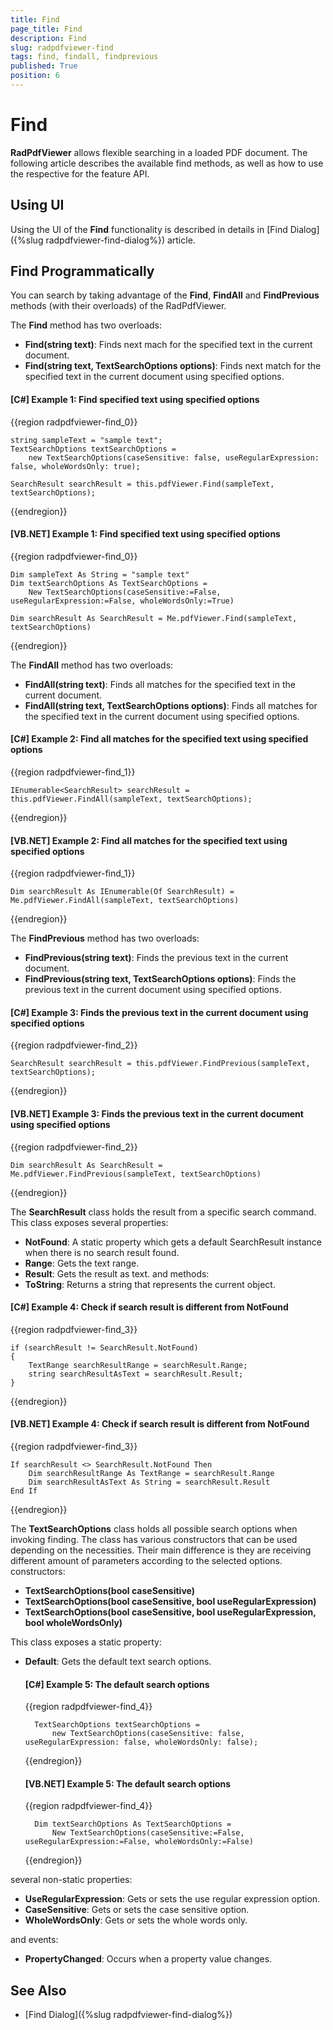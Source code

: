 ```yaml
---
title: Find
page_title: Find
description: Find
slug: radpdfviewer-find
tags: find, findall, findprevious
published: True
position: 6
---
```


# Find

__RadPdfViewer__ allows flexible searching in a loaded PDF document. The following article describes the available find methods, as well as how to use the respective for the feature API.

## Using UI

Using the UI of the **Find** functionality is described in details in [Find Dialog]({%slug radpdfviewer-find-dialog%}) article.

## Find Programmatically

You can search by taking advantage of the **Find**, **FindAll** and **FindPrevious** methods (with their overloads) of the RadPdfViewer.

The **Find** method has two overloads:
* **Find(string text)**: Finds next mach for the specified text in the current document.
* **Find(string text, TextSearchOptions options)**: Finds next match for the specified text in the current document using specified options.

#### __[C#] Example 1: Find specified text using specified options__

{{region radpdfviewer-find_0}}

    string sampleText = "sample text";
    TextSearchOptions textSearchOptions = 
        new TextSearchOptions(caseSensitive: false, useRegularExpression: false, wholeWordsOnly: true);

    SearchResult searchResult = this.pdfViewer.Find(sampleText, textSearchOptions);
{{endregion}}

#### __[VB.NET] Example 1: Find specified text using specified options__

{{region radpdfviewer-find_0}}

    Dim sampleText As String = "sample text"
    Dim textSearchOptions As TextSearchOptions = 
        New TextSearchOptions(caseSensitive:=False, useRegularExpression:=False, wholeWordsOnly:=True)
        
    Dim searchResult As SearchResult = Me.pdfViewer.Find(sampleText, textSearchOptions)
{{endregion}}

The **FindAll** method has two overloads:
* **FindAll(string text)**: Finds all matches for the specified text in the current document.
* **FindAll(string text, TextSearchOptions options)**: Finds all matches for the specified text in the current document using specified options.

#### __[C#] Example 2: Find all matches for the specified text using specified options__

{{region radpdfviewer-find_1}}

    IEnumerable<SearchResult> searchResult = this.pdfViewer.FindAll(sampleText, textSearchOptions);
{{endregion}}

#### __[VB.NET] Example 2: Find all matches for the specified text using specified options__

{{region radpdfviewer-find_1}}

    Dim searchResult As IEnumerable(Of SearchResult) = Me.pdfViewer.FindAll(sampleText, textSearchOptions)
{{endregion}}

The **FindPrevious** method has two overloads:
* **FindPrevious(string text)**: Finds the previous text in the current document.
* **FindPrevious(string text, TextSearchOptions options)**: Finds the previous text in the current document using specified options.

#### __[C#] Example 3: Finds the previous text in the current document using specified options__

{{region radpdfviewer-find_2}}

    SearchResult searchResult = this.pdfViewer.FindPrevious(sampleText, textSearchOptions);
{{endregion}}

#### __[VB.NET] Example 3: Finds the previous text in the current document using specified options__

{{region radpdfviewer-find_2}}

    Dim searchResult As SearchResult = Me.pdfViewer.FindPrevious(sampleText, textSearchOptions)
{{endregion}}

The **SearchResult** class holds the result from a specific search command. This class exposes several properties:
* **NotFound**: A static property which gets a default SearchResult instance when there is no search result found.
* **Range**: Gets the text range.
* **Result**: Gets the result as text.
and methods:
* **ToString**: Returns a string that represents the current object.

#### __[C#] Example 4: Check if search result is different from NotFound__

{{region radpdfviewer-find_3}}

    if (searchResult != SearchResult.NotFound)
    {
        TextRange searchResultRange = searchResult.Range;
        string searchResultAsText = searchResult.Result;
    }
{{endregion}}

#### __[VB.NET] Example 4: Check if search result is different from NotFound__

{{region radpdfviewer-find_3}}

    If searchResult <> SearchResult.NotFound Then
        Dim searchResultRange As TextRange = searchResult.Range
        Dim searchResultAsText As String = searchResult.Result
    End If
{{endregion}}

The **TextSearchOptions** class holds all possible search options when invoking finding. The class has various constructors that can be used depending on the necessities. Their main difference is they are receiving different amount of parameters according to the selected options. 
constructors:
* **TextSearchOptions(bool caseSensitive)**
* **TextSearchOptions(bool caseSensitive, bool useRegularExpression)**
* **TextSearchOptions(bool caseSensitive, bool useRegularExpression, bool wholeWordsOnly)**

This class exposes a static property:
* **Default**: Gets the default text search options.

    #### __[C#] Example 5: The default search options__
    {{region radpdfviewer-find_4}}
    
        TextSearchOptions textSearchOptions = 
            new TextSearchOptions(caseSensitive: false, useRegularExpression: false, wholeWordsOnly: false);
    {{endregion}}
    
    #### __[VB.NET] Example 5: The default search options__
    
    {{region radpdfviewer-find_4}}
    
        Dim textSearchOptions As TextSearchOptions = 
            New TextSearchOptions(caseSensitive:=False, useRegularExpression:=False, wholeWordsOnly:=False)
    {{endregion}}

several non-static properties: 
* **UseRegularExpression**: Gets or sets the use regular expression option.
* **CaseSensitive**: Gets or sets the case sensitive option.
* **WholeWordsOnly**: Gets or sets the whole words only.

and events:
* **PropertyChanged**: Occurs when a property value changes.

## See Also

 * [Find Dialog]({%slug radpdfviewer-find-dialog%})
